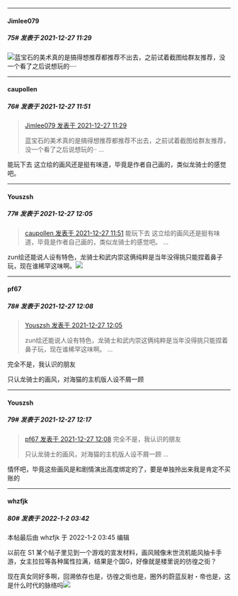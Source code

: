

*****

####  Jimlee079  
##### 75#       发表于 2021-12-27 11:29

<img src="https://static.saraba1st.com/image/smiley/face2017/009.gif" referrerpolicy="no-referrer">蓝宝石的美术真的是搞得想推荐都推荐不出去，之前试着截图给群友推荐，没一个看了之后说想玩的····



*****

####  caupollen  
##### 76#       发表于 2021-12-27 11:51

<blockquote><a href="httphttps://bbs.saraba1st.com/2b/forum.php?mod=redirect&amp;goto=findpost&amp;pid=54060515&amp;ptid=2043795" target="_blank">Jimlee079 发表于 2021-12-27 11:29</a>

蓝宝石的美术真的是搞得想推荐都推荐不出去，之前试着截图给群友推荐，没一个看了之后说想玩的·· ...</blockquote>
能玩下去 这立绘的画风还是挺有味道，毕竟是作者自己画的，类似龙骑士的感觉吧。



*****

####  Youszsh  
##### 77#       发表于 2021-12-27 12:05

<blockquote><a href="httphttps://bbs.saraba1st.com/2b/forum.php?mod=redirect&amp;goto=findpost&amp;pid=54060836&amp;ptid=2043795" target="_blank">caupollen 发表于 2021-12-27 11:51</a>
能玩下去 这立绘的画风还是挺有味道，毕竟是作者自己画的，类似龙骑士的感觉吧。 ...</blockquote>
zun绘还能说人设有特色，龙骑士和武内崇这俩纯粹是当年没得挑只能捏着鼻子玩，现在谁稀罕这味啊。<img src="https://static.saraba1st.com/image/smiley/face2017/067.png" referrerpolicy="no-referrer">

*****

####  pf67  
##### 78#       发表于 2021-12-27 12:08

<blockquote><a href="httphttps://bbs.saraba1st.com/2b/forum.php?mod=redirect&amp;goto=findpost&amp;pid=54060997&amp;ptid=2043795" target="_blank">Youszsh 发表于 2021-12-27 12:05</a>

zun绘还能说人设有特色，龙骑士和武内崇这俩纯粹是当年没得挑只能捏着鼻子玩，现在谁稀罕这味啊。 ...</blockquote>
完全不是，我认识的朋友

只认龙骑士的画风，对海猫的主机版人设不屑一顾

*****

####  Youszsh  
##### 79#       发表于 2021-12-27 12:17

<blockquote><a href="httphttps://bbs.saraba1st.com/2b/forum.php?mod=redirect&amp;goto=findpost&amp;pid=54061026&amp;ptid=2043795" target="_blank">pf67 发表于 2021-12-27 12:08</a>
完全不是，我认识的朋友

只认龙骑士的画风，对海猫的主机版人设不屑一顾 ...</blockquote>
情怀吧，毕竟这些画风是和剧情演出高度绑定的了，要是单独拎出来我是肯定不买账的



*****

####  whzfjk  
##### 80#       发表于 2022-1-2 03:42

 本帖最后由 whzfjk 于 2022-1-2 03:45 编辑 

以前在 S1 某个帖子里见到一个游戏的宣发材料，画风贼像末世流机能风抽卡手游，女主拉拉等各种属性拉满，结果是个国G，好像就是楼里说的彷徨之街？

现在真女同好多啊，回溯依存也是，彷徨之街也是，圈外的蔚蓝反射・帝也是，这是什么时代的脉络吗<img src="https://static.saraba1st.com/image/smiley/face2017/014.png" referrerpolicy="no-referrer">

